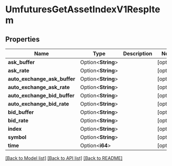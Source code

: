 # UmfuturesGetAssetIndexV1RespItem

## Properties

Name | Type | Description | Notes
------------ | ------------- | ------------- | -------------
**ask_buffer** | Option<**String**> |  | [optional]
**ask_rate** | Option<**String**> |  | [optional]
**auto_exchange_ask_buffer** | Option<**String**> |  | [optional]
**auto_exchange_ask_rate** | Option<**String**> |  | [optional]
**auto_exchange_bid_buffer** | Option<**String**> |  | [optional]
**auto_exchange_bid_rate** | Option<**String**> |  | [optional]
**bid_buffer** | Option<**String**> |  | [optional]
**bid_rate** | Option<**String**> |  | [optional]
**index** | Option<**String**> |  | [optional]
**symbol** | Option<**String**> |  | [optional]
**time** | Option<**i64**> |  | [optional]

[[Back to Model list]](../README.md#documentation-for-models) [[Back to API list]](../README.md#documentation-for-api-endpoints) [[Back to README]](../README.md)


